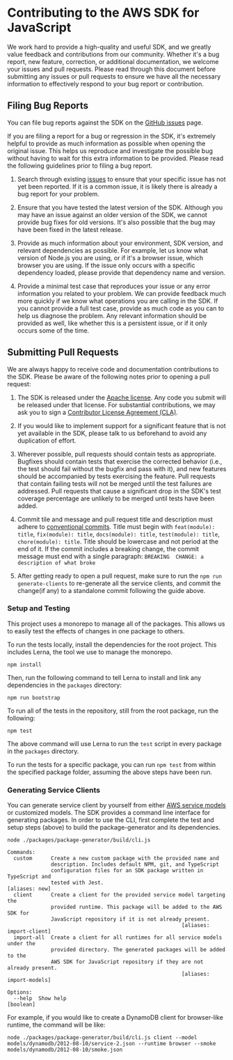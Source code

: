 # Contributing to the AWS SDK for JavaScript

We work hard to provide a high-quality and useful SDK, and we greatly value
feedback and contributions from our community. Whether it's a bug report,
new feature, correction, or additional documentation, we welcome your issues
and pull requests. Please read through this document before submitting any
issues or pull requests to ensure we have all the necessary information to
effectively respond to your bug report or contribution.


## Filing Bug Reports

You can file bug reports against the SDK on the [GitHub issues][issues] page.

If you are filing a report for a bug or regression in the SDK, it's extremely
helpful to provide as much information as possible when opening the original
issue. This helps us reproduce and investigate the possible bug without having
to wait for this extra information to be provided. Please read the following
guidelines prior to filing a bug report.

1. Search through existing [issues][] to ensure that your specific issue has
   not yet been reported. If it is a common issue, it is likely there is
   already a bug report for your problem.

2. Ensure that you have tested the latest version of the SDK. Although you
   may have an issue against an older version of the SDK, we cannot provide
   bug fixes for old versions. It's also possible that the bug may have been
   fixed in the latest release.

3. Provide as much information about your environment, SDK version, and
   relevant dependencies as possible. For example, let us know what version
   of Node.js you are using, or if it's a browser issue, which browser you
   are using. If the issue only occurs with a specific dependency loaded,
   please provide that dependency name and version.

4. Provide a minimal test case that reproduces your issue or any error
   information you related to your problem. We can provide feedback much
   more quickly if we know what operations you are calling in the SDK. If
   you cannot provide a full test case, provide as much code as you can
   to help us diagnose the problem. Any relevant information should be provided
   as well, like whether this is a persistent issue, or if it only occurs
   some of the time.


## Submitting Pull Requests

We are always happy to receive code and documentation contributions to the SDK.
Please be aware of the following notes prior to opening a pull request:

1. The SDK is released under the [Apache license][license]. Any code you submit
   will be released under that license. For substantial contributions, we may
   ask you to sign a [Contributor License Agreement (CLA)][cla].

2. If you would like to implement support for a significant feature that is not
   yet available in the SDK, please talk to us beforehand to avoid any
   duplication of effort.

3. Wherever possible, pull requests should contain tests as appropriate.
   Bugfixes should contain tests that exercise the corrected behavior (i.e., the
   test should fail without the bugfix and pass with it), and new features 
   should be accompanied by tests exercising the feature. Pull requests that
   contain failing tests will not be merged until the test failures are addressed.
   Pull requests that cause a significant drop in the SDK's test coverage
   percentage are unlikely to be merged until tests have been added.

4. Commit tile and message and pull request title and description must adhere to
   [conventional commits][conventional commits]. Title must begin with `feat(module): title`,
   `fix(module): title`, `docs(module): title`, `test(module): title`, `chore(module): title`.
   Title should be lowercase and not period at the end of it. If the commit includes
   a breaking change, the commit message must end with a single paragraph: `BREAKING 
   CHANGE: a description of what broke` 

5. After getting ready to open a pull request, make sure to run the `npm run generate-clients`
   to re-generate all the service clients, and commit the change(if any) to a
   standalone commit following the guide above.

### Setup and Testing

This project uses a monorepo to manage all of the packages.
This allows us to easily test the effects of changes in one package to others.

To run the tests locally, install the dependencies for the root project. This includes Lerna, the tool
we use to manage the monorepo.

```
npm install
```

Then, run the following command to tell Lerna to install and link any dependencies in the `packages` directory:

```
npm run bootstrap
```

To run all of the tests in the repository, still from the root package, run the following:

```
npm test
```
The above command will use Lerna to run the `test` script in every package in the `packages` directory.

To run the tests for a specific package, you can run `npm test` from within the specified package folder, assuming the above steps have been run.

### Generating Service Clients

You can generate service client by yourself from either [AWS service models][] or customized models. The SDK provides 
a command line interface for generating packages.  In order to use the CLI, first complete the test and setup steps (above) to
build the package-generator and its dependencies.

```
node ./packages/package-generator/build/cli.js

Commands:
  custom      Create a new custom package with the provided name and
              description. Includes default NPM, git, and TypeScript
              configuration files for an SDK package written in TypeScript and
              tested with Jest.                                   [aliases: new]
  client      Create a client for the provided service model targeting the
              provided runtime. This package will be added to the AWS SDK for
              JavaScript repository if it is not already present.
                                                        [aliases: import-client]
  import-all  Create a client for all runtimes for all service models under the
              provided directory. The generated packages will be added to the
              AWS SDK for JavaScript repository if they are not already present.
                                                        [aliases: import-models]

Options:
  --help  Show help                                                    [boolean]
```

For example, if you would like to create a DynamoDB client for browser-like runtime, the command will be like:

```
node ./packages/package-generator/build/cli.js client --model models/dynamodb/2012-08-10/service-2.json --runtime browser --smoke models/dynamodb/2012-08-10/smoke.json
```

[issues]: https://github.com/aws/aws-sdk-js-v3/issues
[pr]: https://github.com/aws/aws-sdk-js-v3/pulls
[license]: http://aws.amazon.com/apache2.0/
[cla]: http://en.wikipedia.org/wiki/Contributor_License_Agreement
[AWS service models]: https://github.com/aws/aws-sdk-js-v3/tree/master/models
[conventional commits]: https://www.conventionalcommits.org/